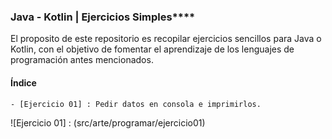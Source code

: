 ### Java - Kotlin | Ejercicios Simples****
 
El proposito de este repositorio es recopilar ejercicios sencillos para Java o Kotlin, con el objetivo de fomentar el 
aprendizaje de los lenguajes de programación antes mencionados.

#### Índice
    - [Ejercicio 01] : Pedir datos en consola e imprimirlos.
    


![Ejercicio 01] : (src/arte/programar/ejercicio01)